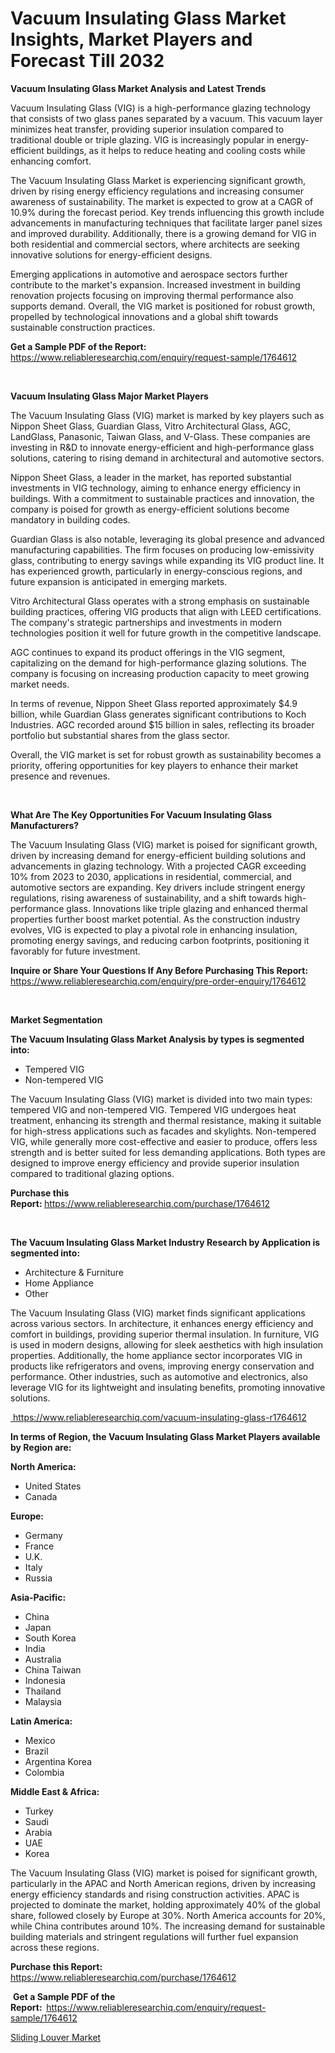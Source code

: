 <p><h1>Vacuum Insulating Glass Market Insights, Market Players and Forecast Till 2032</h1></p><p><strong>Vacuum Insulating Glass Market Analysis and Latest Trends</strong></p>
<p><p>Vacuum Insulating Glass (VIG) is a high-performance glazing technology that consists of two glass panes separated by a vacuum. This vacuum layer minimizes heat transfer, providing superior insulation compared to traditional double or triple glazing. VIG is increasingly popular in energy-efficient buildings, as it helps to reduce heating and cooling costs while enhancing comfort.</p><p>The Vacuum Insulating Glass Market is experiencing significant growth, driven by rising energy efficiency regulations and increasing consumer awareness of sustainability. The market is expected to grow at a CAGR of 10.9% during the forecast period. Key trends influencing this growth include advancements in manufacturing techniques that facilitate larger panel sizes and improved durability. Additionally, there is a growing demand for VIG in both residential and commercial sectors, where architects are seeking innovative solutions for energy-efficient designs.</p><p>Emerging applications in automotive and aerospace sectors further contribute to the market's expansion. Increased investment in building renovation projects focusing on improving thermal performance also supports demand. Overall, the VIG market is positioned for robust growth, propelled by technological innovations and a global shift towards sustainable construction practices.</p></p>
<p><strong>Get a Sample PDF of the Report:&nbsp;</strong> <a href="https://www.reliableresearchiq.com/enquiry/request-sample/1764612?utm_campaign=2463&utm_medium=2&utm_source=Github&utm_content=ia&utm_term=02042025&utm_id=vacuum-insulating-glass">https://www.reliableresearchiq.com/enquiry/request-sample/1764612</a></p>
<p>&nbsp;</p>
<p><strong>Vacuum Insulating Glass Major Market Players</strong></p>
<p><p>The Vacuum Insulating Glass (VIG) market is marked by key players such as Nippon Sheet Glass, Guardian Glass, Vitro Architectural Glass, AGC, LandGlass, Panasonic, Taiwan Glass, and V-Glass. These companies are investing in R&D to innovate energy-efficient and high-performance glass solutions, catering to rising demand in architectural and automotive sectors.</p><p>Nippon Sheet Glass, a leader in the market, has reported substantial investments in VIG technology, aiming to enhance energy efficiency in buildings. With a commitment to sustainable practices and innovation, the company is poised for growth as energy-efficient solutions become mandatory in building codes.</p><p>Guardian Glass is also notable, leveraging its global presence and advanced manufacturing capabilities. The firm focuses on producing low-emissivity glass, contributing to energy savings while expanding its VIG product line. It has experienced growth, particularly in energy-conscious regions, and future expansion is anticipated in emerging markets.</p><p>Vitro Architectural Glass operates with a strong emphasis on sustainable building practices, offering VIG products that align with LEED certifications. The company's strategic partnerships and investments in modern technologies position it well for future growth in the competitive landscape.</p><p>AGC continues to expand its product offerings in the VIG segment, capitalizing on the demand for high-performance glazing solutions. The company is focusing on increasing production capacity to meet growing market needs.</p><p>In terms of revenue, Nippon Sheet Glass reported approximately $4.9 billion, while Guardian Glass generates significant contributions to Koch Industries. AGC recorded around $15 billion in sales, reflecting its broader portfolio but substantial shares from the glass sector.</p><p>Overall, the VIG market is set for robust growth as sustainability becomes a priority, offering opportunities for key players to enhance their market presence and revenues.</p></p>
<p>&nbsp;</p>
<p><strong>What Are The Key Opportunities For Vacuum Insulating Glass Manufacturers?</strong></p>
<p><p>The Vacuum Insulating Glass (VIG) market is poised for significant growth, driven by increasing demand for energy-efficient building solutions and advancements in glazing technology. With a projected CAGR exceeding 10% from 2023 to 2030, applications in residential, commercial, and automotive sectors are expanding. Key drivers include stringent energy regulations, rising awareness of sustainability, and a shift towards high-performance glass. Innovations like triple glazing and enhanced thermal properties further boost market potential. As the construction industry evolves, VIG is expected to play a pivotal role in enhancing insulation, promoting energy savings, and reducing carbon footprints, positioning it favorably for future investment.</p></p>
<p><strong>Inquire or Share Your Questions If Any Before Purchasing This Report:</strong> <a href="https://www.reliableresearchiq.com/enquiry/pre-order-enquiry/1764612?utm_campaign=2463&utm_medium=2&utm_source=Github&utm_content=ia&utm_term=02042025&utm_id=vacuum-insulating-glass">https://www.reliableresearchiq.com/enquiry/pre-order-enquiry/1764612</a></p>
<p>&nbsp;</p>
<p><strong>Market Segmentation</strong></p>
<p><strong>The Vacuum Insulating Glass Market Analysis by types is segmented into:</strong></p>
<p><ul><li>Tempered VIG</li><li>Non-tempered VIG</li></ul></p>
<p><p>The Vacuum Insulating Glass (VIG) market is divided into two main types: tempered VIG and non-tempered VIG. Tempered VIG undergoes heat treatment, enhancing its strength and thermal resistance, making it suitable for high-stress applications such as facades and skylights. Non-tempered VIG, while generally more cost-effective and easier to produce, offers less strength and is better suited for less demanding applications. Both types are designed to improve energy efficiency and provide superior insulation compared to traditional glazing options.</p></p>
<p><strong>Purchase this Report:&nbsp;</strong><a href="https://www.reliableresearchiq.com/purchase/1764612?utm_campaign=2463&utm_medium=2&utm_source=Github&utm_content=ia&utm_term=02042025&utm_id=vacuum-insulating-glass">https://www.reliableresearchiq.com/purchase/1764612</a></p>
<p>&nbsp;</p>
<p><strong>The Vacuum Insulating Glass Market Industry Research by Application is segmented into:</strong></p>
<p><ul><li>Architecture & Furniture</li><li>Home Appliance</li><li>Other</li></ul></p>
<p><p>The Vacuum Insulating Glass (VIG) market finds significant applications across various sectors. In architecture, it enhances energy efficiency and comfort in buildings, providing superior thermal insulation. In furniture, VIG is used in modern designs, allowing for sleek aesthetics with high insulation properties. Additionally, the home appliance sector incorporates VIG in products like refrigerators and ovens, improving energy conservation and performance. Other industries, such as automotive and electronics, also leverage VIG for its lightweight and insulating benefits, promoting innovative solutions.</p></p>
<p><a href="https://www.reliableresearchiq.com/vacuum-insulating-glass-r1764612?utm_campaign=2463&utm_medium=2&utm_source=Github&utm_content=ia&utm_term=02042025&utm_id=vacuum-insulating-glass">&nbsp;https://www.reliableresearchiq.com/vacuum-insulating-glass-r1764612</a></p>
<p><strong>In terms of Region, the Vacuum Insulating Glass Market Players available by Region are:</strong></p>
<p>
    <p> <strong> North America: </strong>
        <ul>
            <li>United States</li>
            <li>Canada</li>
        </ul>
        </p> 
    <p> <strong> Europe: </strong>
        <ul>
            <li>Germany</li>
            <li>France</li>
            <li>U.K.</li>
            <li>Italy</li>
            <li>Russia</li>
        </ul>
        </p> 
    <p> <strong> Asia-Pacific: </strong>
        <ul>
            <li>China</li>
            <li>Japan</li>
            <li>South Korea</li>
            <li>India</li>
            <li>Australia</li>
            <li>China Taiwan</li>
            <li>Indonesia</li>
            <li>Thailand</li>
            <li>Malaysia</li>
        </ul>
        </p> 
    <p> <strong> Latin America: </strong>
        <ul>
            <li>Mexico</li>
            <li>Brazil</li>
            <li>Argentina Korea</li>
            <li>Colombia</li>
        </ul>
        </p> 
    <p> <strong> Middle East & Africa: </strong>
        <ul>
            <li>Turkey</li>
            <li>Saudi</li>
            <li>Arabia</li>
            <li>UAE</li>
            <li>Korea</li>
        </ul>
    </p>
    </p>
<p><p>The Vacuum Insulating Glass (VIG) market is poised for significant growth, particularly in the APAC and North American regions, driven by increasing energy efficiency standards and rising construction activities. APAC is projected to dominate the market, holding approximately 40% of the global share, followed closely by Europe at 30%. North America accounts for 20%, while China contributes around 10%. The increasing demand for sustainable building materials and stringent regulations will further fuel expansion across these regions.</p></p>
<p><strong>Purchase this Report: </strong><a href="https://www.reliableresearchiq.com/purchase/1764612?utm_campaign=2463&utm_medium=2&utm_source=Github&utm_content=ia&utm_term=02042025&utm_id=vacuum-insulating-glass">https://www.reliableresearchiq.com/purchase/1764612</a></p>
<p>&nbsp;<strong>Get a Sample PDF of the Report:&nbsp;&nbsp;</strong><a href="https://www.reliableresearchiq.com/enquiry/request-sample/1764612?utm_campaign=2463&utm_medium=2&utm_source=Github&utm_content=ia&utm_term=02042025&utm_id=vacuum-insulating-glass">https://www.reliableresearchiq.com/enquiry/request-sample/1764612</a></p>
<p><strong></strong></p>
<p><p><a href="https://github.com/NargisHussain75/Market-Research-Report-List-2/blob/main/sliding-louver-market.md?utm_campaign=2463&utm_medium=2&utm_source=Github&utm_content=ia&utm_term=02042025&utm_id=vacuum-insulating-glass">Sliding Louver Market</a></p></p>